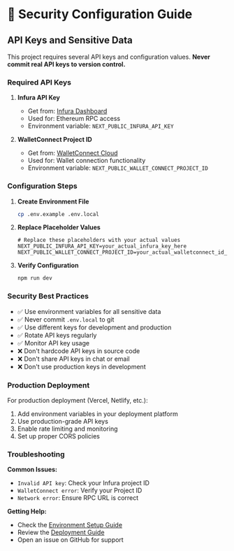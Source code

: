 # 🔐 Security Configuration Guide

## API Keys and Sensitive Data

This project requires several API keys and configuration values. **Never commit real API keys to version control.**

### Required API Keys

1. **Infura API Key**
   - Get from: [Infura Dashboard](https://infura.io/dashboard)
   - Used for: Ethereum RPC access
   - Environment variable: `NEXT_PUBLIC_INFURA_API_KEY`

2. **WalletConnect Project ID**
   - Get from: [WalletConnect Cloud](https://cloud.walletconnect.com/)
   - Used for: Wallet connection functionality
   - Environment variable: `NEXT_PUBLIC_WALLET_CONNECT_PROJECT_ID`

### Configuration Steps

1. **Create Environment File**
   ```bash
   cp .env.example .env.local
   ```

2. **Replace Placeholder Values**
   ```env
   # Replace these placeholders with your actual values
   NEXT_PUBLIC_INFURA_API_KEY=your_actual_infura_key_here
   NEXT_PUBLIC_WALLET_CONNECT_PROJECT_ID=your_actual_walletconnect_id_here
   ```

3. **Verify Configuration**
   ```bash
   npm run dev
   ```

### Security Best Practices

- ✅ Use environment variables for all sensitive data
- ✅ Never commit `.env.local` to git
- ✅ Use different keys for development and production
- ✅ Rotate API keys regularly
- ✅ Monitor API key usage
- ❌ Don't hardcode API keys in source code
- ❌ Don't share API keys in chat or email
- ❌ Don't use production keys in development

### Production Deployment

For production deployment (Vercel, Netlify, etc.):

1. Add environment variables in your deployment platform
2. Use production-grade API keys
3. Enable rate limiting and monitoring
4. Set up proper CORS policies

### Troubleshooting

**Common Issues:**
- `Invalid API key`: Check your Infura project ID
- `WalletConnect error`: Verify your Project ID
- `Network error`: Ensure RPC URL is correct

**Getting Help:**
- Check the [Environment Setup Guide](./ENVIRONMENT_SETUP.md)
- Review the [Deployment Guide](./VERCEL_DEPLOYMENT.md)
- Open an issue on GitHub for support
